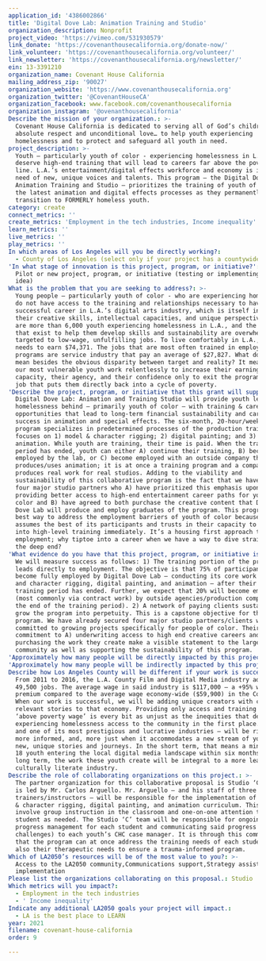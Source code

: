```yaml
---
application_id: '4386002866'
title: 'Digital Dove Lab: Animation Training and Studio'
organization_description: Nonprofit
project_video: 'https://vimeo.com/531930579'
link_donate: 'https://covenanthousecalifornia.org/donate-now/'
link_volunteer: 'https://covenanthousecalifornia.org/volunteer/'
link_newsletter: 'https://covenanthousecalifornia.org/newsletter/'
ein: 13-3391210
organization_name: Covenant House California
mailing_address_zip: '90027'
organization_website: 'https://www.covenanthousecalifornia.org'
organization_twitter: '@CovenantHouseCA'
organization_facebook: www.facebook.com/covenanthousecalifornia
organization_instagram: '@ovenanthousecalifornia'
Describe the mission of your organization.: >-
  Covenant House California is dedicated to serving all of God’s children with
  absolute respect and unconditional love… to help youth experiencing
  homelessness and to protect and safeguard all youth in need.
project_description: >-
  Youth – particularly youth of color - experiencing homelessness in L.A.
  deserve high-end training that will lead to careers far above the poverty
  line. L.A.’s entertainment/digital effects workforce and economy is in dire
  need of new, unique voices and talents. This program – the Digital Dove Lab:
  Animation Training and Studio – prioritizes the training of youth of color in
  the latest animation and digital effects processes as they permanently
  transition to FORMERLY homeless youth.
category: create
connect_metrics: ''
create_metrics: 'Employment in the tech industries, Income inequality'
learn_metrics: ''
live_metrics: ''
play_metrics: ''
In which areas of Los Angeles will you be directly working?:
  - County of Los Angeles (select only if your project has a countywide benefit)
'In what stage of innovation is this project, program, or initiative?': >-
  Pilot or new project, program, or initiative (testing or implementing a new
  idea)
What is the problem that you are seeking to address?: >-
  Young people – particularly youth of color - who are experiencing homelessness
  do not have access to the training and relationships necessary to have a
  successful career in L.A.’s digital arts industry, which is itself in need of
  their creative skills, intellectual capacities, and unique perspectives. There
  are more than 6,000 youth experiencing homelessness in L.A., and the programs
  that exist to help them develop skills and sustainability are overwhelmingly
  targeted to low-wage, unfulfilling jobs. To live comfortably in L.A., a person
  needs to earn $74,371. The jobs that are most often trained in employment
  programs are service industry that pay an average of $27,827. What does this
  mean besides the obvious disparity between target and reality? It means that
  our most vulnerable youth work relentlessly to increase their earning
  capacity, their agency, and their confidence only to exit the program into a
  job that puts them directly back into a cycle of poverty.
'Describe the project, program, or initiative that this grant will support to address the problem identified.': >-
  Digital Dove Lab: Animation and Training Studio will provide youth leaving
  homelessness behind – primarily youth of color – with training & career
  opportunities that lead to long-term financial sustainability and career
  success in animation and special effects. The six-month, 20-hour/week training
  program specializes in predetermined processes of the production train. It
  focuses on 1) model & character rigging; 2) digital painting; and 3)
  animation. While youth are training, their time is paid. When the training
  period has ended, youth can either A) continue their training, B) become
  employed by the lab, or C) become employed with an outside company that
  produces/uses animation; it is at once a training program and a company that
  produces real work for real studios. Adding to the viability and
  sustainability of this collaborative program is the fact that we have secured
  four major studio partners who A) have prioritized this emphasis upon
  providing better access to high-end entertainment career paths for youth of
  color and B) have agreed to both purchase the creative content that Digital
  Dove Lab will produce and employ graduates of the program. This program is the
  best way to address the employment barriers of youth of color because it
  assumes the best of its participants and trusts in their capacity to enter
  into high-level training immediately. It’s a housing first approach to
  employment; why tiptoe into a career when we have a way to dive straight into
  the deep end?
'What evidence do you have that this project, program, or initiative is or will be successful, and how will you define and measure success?': >-
  We will measure success as follows: 1) The training portion of the program
  leads directly to employment. The objective is that 75% of participants will
  become fully employed by Digital Dove Lab – conducting its core work of model
  and character rigging, digital painting, and animation – after their six-month
  training period has ended. Further, we expect that 20% will become employed
  (most commonly via contract work) by outside agencies/production companies at
  the end of the training period). 2) A network of paying clients sustain and
  grow the program into perpetuity. This is a capstone objective for the
  program. We have already secured four major studio partners/clients who have
  committed to growing projects specifically for people of color. Their
  commitment to A) underwriting access to high end creative careers and B)
  purchasing the work they create make a visible statement to the larger
  community as well as supporting the sustainability of this program.
'Approximately how many people will be directly impacted by this project, program, or initiative?': '36'
'Approximately how many people will be indirectly impacted by this project, program, or initiative?': '1000000'
Describe how Los Angeles County will be different if your work is successful.: >-
  From 2011 to 2016, the L.A. County Film and Digital Media industry added
  49,500 jobs. The average wage in said industry is $117,000 – a +95% wage
  premium compared to the average wage economy-wide ($59,900) in the County.
  When our work is successful, we will be adding unique creators with culturally
  relevant stories to that economy. Providing only access and training for jobs
  ‘above poverty wage’ is every bit as unjust as the inequities that deny youth
  experiencing homelessness access to the community in the first place. L.A. –
  and one of its most prestigious and lucrative industries – will be richer,
  more informed, and, more just when it accommodates a new stream of youth with
  new, unique stories and journeys. In the short term, that means a minimum of
  18 youth entering the local digital media landscape within six months. In the
  long term, the work these youth create will be integral to a more learned,
  culturally literate industry.
Describe the role of collaborating organizations on this project.: >-
  The partner organization for this collaborative proposal is Studio ‘C’, which
  is led by Mr. Carlos Arguello. Mr. Arguello – and his staff of three
  trainers/instructors – will be responsible for the implementation of the model
  & character rigging, digital painting, and animation curriculum. This will
  involve group instruction in the classroom and one-on-one attention to each
  student as needed. The Studio ‘C’ team will be responsible for ongoing
  progress management for each student and communicating said progress (or
  challenges) to each youth’s CHC case manager. It is through this communication
  that the program can at once address the training needs of each student, but
  also their therapeutic needs to ensure a trauma-informed program.
Which of LA2050’s resources will be of the most value to you?: >-
  Access to the LA2050 community,Communications support,Strategy assistance and
  implementation
Please list the organizations collaborating on this proposal.: Studio 'C'
Which metrics will you impact?:
  - Employment in the tech industries
  - ' Income inequality'
Indicate any additional LA2050 goals your project will impact.:
  - LA is the best place to LEARN
year: 2021
filename: covenant-house-california
order: 9

---
```

